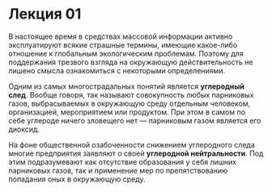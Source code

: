 # Лекция 01

В настоящее время в средствах массовой информации активно эксплуатируют всякие
страшные термины, имеющие какое-либо отношение к глобальным экологическим
проблемам. Поэтому для поддержания трезвого взгляда на окружающую
действительность не лишено смысла ознакомиться с некоторыми определениями.

Одним из самых многострадальных понятий является **углеродный след**. Вообще
говоря, так называют совокупность любых парниковых газов, выбрасываемых в
окружающую среду отдельным человеком, организацией, мероприятием или продуктом.
При этом в самом по себе углероде ничего зловещего нет &mdash; парниковым газом
является его диоксид.

На фоне общественной озабоченности снижением углеродного следа многие
предприятия заявляют о своей **углеродной нейтральности**. Под этим
подразумевают как отсутствие образования у себя лишних парниковых газов, так и
применение мер по препятствованию попадания оных в окружающую среду.
